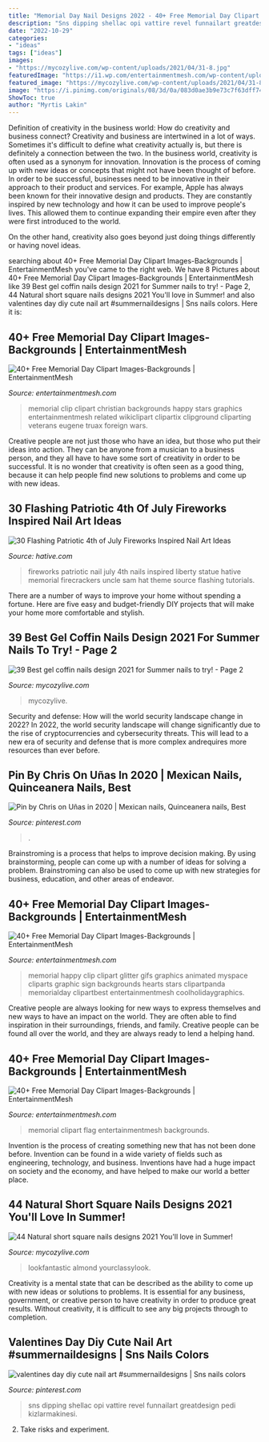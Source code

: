 ```yaml
---
title: "Memorial Day Nail Designs 2022 - 40+ Free Memorial Day Clipart Images-backgrounds"
description: "Sns dipping shellac opi vattire revel funnailart greatdesign pedi kizlarmakinesi"
date: "2022-10-29"
categories:
- "ideas"
tags: ["ideas"]
images:
- "https://mycozylive.com/wp-content/uploads/2021/04/31-8.jpg"
featuredImage: "https://i1.wp.com/entertainmentmesh.com/wp-content/uploads/2016/05/memorial-day-stars-clipart.gif?resize=450%2C450"
featured_image: "https://mycozylive.com/wp-content/uploads/2021/04/31-8.jpg"
image: "https://i.pinimg.com/originals/08/3d/0a/083d0ae3b9e73c7f63dff74820417bc2.jpg"
ShowToc: true
author: "Myrtis Lakin"
---
```



Definition of creativity in the business world: How do creativity and business connect?
Creativity and business are intertwined in a lot of ways. Sometimes it's difficult to define what creativity actually is, but there is definitely a connection between the two. 
In the business world, creativity is often used as a synonym for innovation. Innovation is the process of coming up with new ideas or concepts that might not have been thought of before. In order to be successful, businesses need to be innovative in their approach to their product and services. For example, Apple has always been known for their innovative design and products. They are constantly inspired by new technology and how it can be used to improve people's lives. This allowed them to continue expanding their empire even after they were first introduced to the world. 

On the other hand, creativity also goes beyond just doing things differently or having novel ideas.

	

		
searching about 40+ Free Memorial Day Clipart Images-Backgrounds | EntertainmentMesh you've came to the right web. We have 8 Pictures about 40+ Free Memorial Day Clipart Images-Backgrounds | EntertainmentMesh like 39 Best gel coffin nails design 2021 for Summer nails to try! - Page 2, 44 Natural short square nails designs 2021 You&#039;ll love in Summer! and also valentines day diy cute nail art #summernaildesigns | Sns nails colors. Here it is:
		
    
## 40+ Free Memorial Day Clipart Images-Backgrounds | EntertainmentMesh

<img loading=lazy src="https://i1.wp.com/entertainmentmesh.com/wp-content/uploads/2016/05/memorial-day-stars-clipart.gif?resize=450%2C450" onerror="this.onerror=null;this.src='https://tse2.mm.bing.net/th?id=OIP.PtddFaJvikXW_IgXXmgKtAAAAA&amp;pid=15.1';" alt="40+ Free Memorial Day Clipart Images-Backgrounds | EntertainmentMesh">

_Source: entertainmentmesh.com_

>memorial clip clipart christian backgrounds happy stars graphics entertainmentmesh related wikiclipart clipartix clipground cliparting veterans eugene truax foreign wars. 

	

Creative people are not just those who have an idea, but those who put their ideas into action. They can be anyone from a musician to a business person, and they all have to have some sort of creativity in order to be successful. It is no wonder that creativity is often seen as a good thing, because it can help people find new solutions to problems and come up with new ideas.

    
## 30 Flashing Patriotic 4th Of July Fireworks Inspired Nail Art Ideas

<img loading=lazy src="https://hative.com/wp-content/uploads/2015/06/patriotic-fireworks-nails/30-patriotic-fireworks-nails.jpg" onerror="this.onerror=null;this.src='https://tse3.mm.bing.net/th?id=OIP.TsfxTxhCUDP56Pt0JvJFRAHaFC&amp;pid=15.1';" alt="30 Flashing Patriotic 4th of July Fireworks Inspired Nail Art Ideas">

_Source: hative.com_

>fireworks patriotic nail july 4th nails inspired liberty statue hative memorial firecrackers uncle sam hat theme source flashing tutorials. 

	

There are a number of ways to improve your home without spending a fortune. Here are five easy and budget-friendly DIY projects that will make your home more comfortable and stylish.

    
## 39 Best Gel Coffin Nails Design 2021 For Summer Nails To Try! - Page 2

<img loading=lazy src="https://mycozylive.com/wp-content/uploads/2021/05/12-683x1024.jpg" onerror="this.onerror=null;this.src='https://tse2.mm.bing.net/th?id=OIP.ItGxfGDD83BPGBVmewMk0wHaLG&amp;pid=15.1';" alt="39 Best gel coffin nails design 2021 for Summer nails to try! - Page 2">

_Source: mycozylive.com_

>mycozylive. 

	

Security and defense: How will the world security landscape change in 2022?
In 2022, the world security landscape will change significantly due to the rise of cryptocurrencies and cybersecurity threats. This will lead to a new era of security and defense that is more complex andrequires more resources than ever before.

    
## Pin By Chris On Uñas In 2020 | Mexican Nails, Quinceanera Nails, Best

<img loading=lazy src="https://i.pinimg.com/736x/a0/43/91/a04391b8cd77127deb0af3ab0ed21f0e.jpg" onerror="this.onerror=null;this.src='https://tse3.mm.bing.net/th?id=OIP.oXUDtu0Gw6_UA2XBMLVNzgHaK4&amp;pid=15.1';" alt="Pin by Chris on Uñas in 2020 | Mexican nails, Quinceanera nails, Best">

_Source: pinterest.com_

>. 

	

Brainstroming is a process that helps to improve decision making. By using brainstorming, people can come up with a number of ideas for solving a problem. Brainstroming can also be used to come up with new strategies for business, education, and other areas of endeavor.

    
## 40+ Free Memorial Day Clipart Images-Backgrounds | EntertainmentMesh

<img loading=lazy src="https://i1.wp.com/entertainmentmesh.com/wp-content/uploads/2016/05/happy-memorial-day-clipart-2016.gif" onerror="this.onerror=null;this.src='https://tse2.mm.bing.net/th?id=OIP.3C4WUsVwuO1UJNbDVZHUTwAAAA&amp;pid=15.1';" alt="40+ Free Memorial Day Clipart Images-Backgrounds | EntertainmentMesh">

_Source: entertainmentmesh.com_

>memorial happy clip clipart glitter gifs graphics animated myspace cliparts graphic sign backgrounds hearts stars clipartpanda memorialday clipartbest entertainmentmesh coolholidaygraphics. 

	

Creative people are always looking for new ways to express themselves and new ways to have an impact on the world. They are often able to find inspiration in their surroundings, friends, and family. Creative people can be found all over the world, and they are always ready to lend a helping hand.

    
## 40+ Free Memorial Day Clipart Images-Backgrounds | EntertainmentMesh

<img loading=lazy src="https://i1.wp.com/entertainmentmesh.com/wp-content/uploads/2016/05/memorial-day-flag-clipart.png" onerror="this.onerror=null;this.src='https://tse4.mm.bing.net/th?id=OIP.KIbN_A0vlZad207Bi_wBqwAAAA&amp;pid=15.1';" alt="40+ Free Memorial Day Clipart Images-Backgrounds | EntertainmentMesh">

_Source: entertainmentmesh.com_

>memorial clipart flag entertainmentmesh backgrounds. 

	

Invention is the process of creating something new that has not been done before. Invention can be found in a wide variety of fields such as engineering, technology, and business. Inventions have had a huge impact on society and the economy, and have helped to make our world a better place.

    
## 44 Natural Short Square Nails Designs 2021 You&#039;ll Love In Summer!

<img loading=lazy src="https://mycozylive.com/wp-content/uploads/2021/04/31-8.jpg" onerror="this.onerror=null;this.src='https://tse3.mm.bing.net/th?id=OIP.ELLcvNNz3AQ5sj9rNi4FVwHaLH&amp;pid=15.1';" alt="44 Natural short square nails designs 2021 You&#039;ll love in Summer!">

_Source: mycozylive.com_

>lookfantastic almond yourclassylook. 

	

Creativity is a mental state that can be described as the ability to come up with new ideas or solutions to problems. It is essential for any business, government, or creative person to have creativity in order to produce great results. Without creativity, it is difficult to see any big projects through to completion.

    
## Valentines Day Diy Cute Nail Art #summernaildesigns | Sns Nails Colors

<img loading=lazy src="https://i.pinimg.com/originals/08/3d/0a/083d0ae3b9e73c7f63dff74820417bc2.jpg" onerror="this.onerror=null;this.src='https://tse1.mm.bing.net/th?id=OIP.K5KGBfV-lZsmCph2DOeMwAHaJ1&amp;pid=15.1';" alt="valentines day diy cute nail art #summernaildesigns | Sns nails colors">

_Source: pinterest.com_

>sns dipping shellac opi vattire revel funnailart greatdesign pedi kizlarmakinesi. 

	

2. Take risks and experiment.

